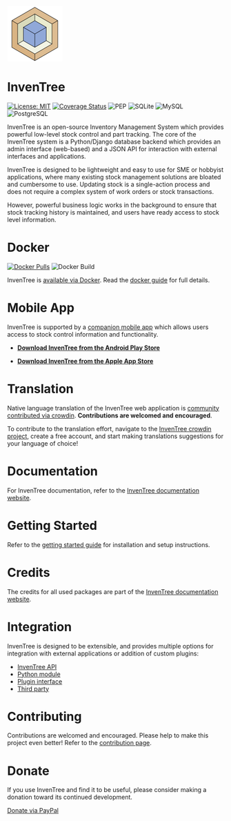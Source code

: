 
<img src="images/logo/inventree.png" alt="InvenTree" width="128"/>

# InvenTree

[![License: MIT](https://img.shields.io/badge/License-MIT-yellow.svg)](https://opensource.org/licenses/MIT)
[![Coverage Status](https://coveralls.io/repos/github/inventree/InvenTree/badge.svg)](https://coveralls.io/github/inventree/InvenTree)
![PEP](https://github.com/inventree/inventree/actions/workflows/style.yaml/badge.svg)
![SQLite](https://github.com/inventree/inventree/actions/workflows/coverage.yaml/badge.svg)
![MySQL](https://github.com/inventree/inventree/actions/workflows/mysql.yaml/badge.svg)
![PostgreSQL](https://github.com/inventree/inventree/actions/workflows/postgresql.yaml/badge.svg)


InvenTree is an open-source Inventory Management System which provides powerful low-level stock control and part tracking. The core of the InvenTree system is a Python/Django database backend which provides an admin interface (web-based) and a JSON API for interaction with external interfaces and applications.

InvenTree is designed to be lightweight and easy to use for SME or hobbyist applications, where many existing stock management solutions are bloated and cumbersome to use. Updating stock is a single-action process and does not require a complex system of work orders or stock transactions. 

However, powerful business logic works in the background to ensure that stock tracking history is maintained, and users have ready access to stock level information.

# Docker

[![Docker Pulls](https://img.shields.io/docker/pulls/inventree/inventree)](https://hub.docker.com/r/inventree/inventree)
![Docker Build](https://github.com/inventree/inventree/actions/workflows/docker_latest.yaml/badge.svg)

InvenTree is [available via Docker](https://hub.docker.com/r/inventree/inventree). Read the [docker guide](https://inventree.readthedocs.io/en/latest/start/docker/) for full details.

# Mobile App

InvenTree is supported by a [companion mobile app](https://inventree.readthedocs.io/en/latest/app/app/) which allows users access to stock control information and functionality. 

- [**Download InvenTree from the Android Play Store**](https://play.google.com/store/apps/details?id=inventree.inventree_app)

- [**Download InvenTree from the Apple App Store**](https://apps.apple.com/au/app/inventree/id1581731101#?platform=iphone)

# Translation

Native language translation of the InvenTree web application is [community contributed via crowdin](https://crowdin.com/project/inventree). **Contributions are welcomed and encouraged**.

To contribute to the translation effort, navigate to the [InvenTree crowdin project](https://crowdin.com/project/inventree), create a free account, and start making translations suggestions for your language of choice!

# Documentation

For InvenTree documentation, refer to the [InvenTree documentation website](https://inventree.readthedocs.io/en/latest/).

# Getting Started

Refer to the [getting started guide](https://inventree.readthedocs.io/en/latest/start/install/) for installation and setup instructions.

# Credits

The credits for all used packages are part of the [InvenTree documentation website](https://inventree.readthedocs.io/en/latest/credits/).

# Integration

InvenTree is designed to be extensible, and provides multiple options for integration with external applications or addition of custom plugins:

* [InvenTree API](https://inventree.readthedocs.io/en/latest/extend/api/)
* [Python module](https://inventree.readthedocs.io/en/latest/extend/python)
* [Plugin interface](https://inventree.readthedocs.io/en/latest/extend/plugins)
* [Third party](https://inventree.readthedocs.io/en/latest/extend/integrate)

# Contributing

Contributions are welcomed and encouraged. Please help to make this project even better! Refer to the [contribution page](https://inventree.readthedocs.io/en/latest/contribute/).

# Donate

If you use InvenTree and find it to be useful, please consider making a donation toward its continued development. 

[Donate via PayPal](https://paypal.me/inventree?locale.x=en_AU)
